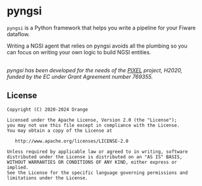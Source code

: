 pyngsi
======

``pyngsi`` is a Python framework that helps you write a pipeline for your Fiware dataflow.<br>

Writing a NGSI agent that relies on pyngsi avoids all the plumbing so you can focus on writing your own logic to build NGSI entities.<br><br>

*pyngsi has been developed for the needs of the [PIXEL](https://pixel-ports.eu) project, H2020, funded by the EC under Grant Agreement number 769355.*

License
--------

    Copyright (C) 2020-2024 Orange

    Licensed under the Apache License, Version 2.0 (the "License");
    you may not use this file except in compliance with the License.
    You may obtain a copy of the License at

       http://www.apache.org/licenses/LICENSE-2.0

    Unless required by applicable law or agreed to in writing, software
    distributed under the License is distributed on an "AS IS" BASIS,
    WITHOUT WARRANTIES OR CONDITIONS OF ANY KIND, either express or implied.
    See the License for the specific language governing permissions and
    limitations under the License.